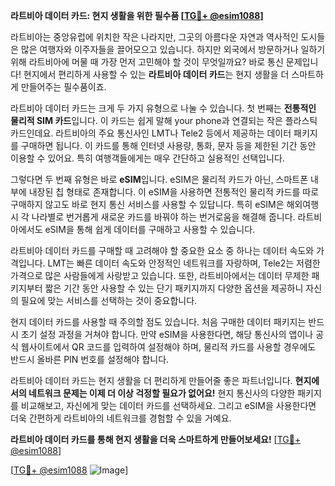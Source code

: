 **라트비아 데이터 카드: 현지 생활을 위한 필수품 [[TG💪+ @esim1088](https://t.me/s/esim1088)]**

라트비아는 중앙유럽에 위치한 작은 나라지만, 그곳의 아름다운 자연과 역사적인 도시들은 많은 여행자와 이주자들을 끌어모으고 있습니다. 하지만 외국에서 방문하거나 일하기 위해 라트비아에 머물 때 가장 먼저 고민해야 할 것이 무엇일까요? 바로 통신 문제입니다! 현지에서 편리하게 사용할 수 있는 **라트비아 데이터 카드**는 현지 생활을 더 스마트하게 만들어주는 필수품이죠.

라트비아 데이터 카드는 크게 두 가지 유형으로 나눌 수 있습니다. 첫 번째는 **전통적인 물리적 SIM 카드**입니다. 이 카드는 쉽게 말해 your phone과 연결되는 작은 플라스틱 카드인데요. 라트비아의 주요 통신사인 LMT나 Tele2 등에서 제공하는 데이터 패키지를 구매하면 됩니다. 이 카드를 통해 인터넷 사용량, 통화, 문자 등을 제한된 기간 동안 이용할 수 있어요. 특히 여행객들에게는 매우 간단하고 실용적인 선택입니다.

그렇다면 두 번째 유형은 바로 **eSIM**입니다. eSIM은 물리적 카드가 아닌, 스마트폰 내부에 내장된 칩 형태로 존재합니다. 이 eSIM을 사용하면 전통적인 물리적 카드를 따로 구매하지 않고도 바로 현지 통신 서비스를 사용할 수 있답니다. 특히 eSIM은 해외여행 시 각 나라별로 번거롭게 새로운 카드를 바꿔야 하는 번거로움을 해결해 줍니다. 라트비아에서도 eSIM을 통해 쉽게 데이터를 구매하고 사용할 수 있습니다.

라트비아 데이터 카드를 구매할 때 고려해야 할 중요한 요소 중 하나는 데이터 속도와 가격입니다. LMT는 빠른 데이터 속도와 안정적인 네트워크를 자랑하며, Tele2는 저렴한 가격으로 많은 사람들에게 사랑받고 있습니다. 또한, 라트비아에서는 데이터 무제한 패키지부터 짧은 기간 동안 사용할 수 있는 단기 패키지까지 다양한 옵션을 제공하니 자신의 필요에 맞는 서비스를 선택하는 것이 중요합니다.

현지 데이터 카드를 사용할 때 주의할 점도 있습니다. 처음 구매한 데이터 패키지는 반드시 초기 설정 과정을 거쳐야 합니다. 만약 eSIM을 사용한다면, 해당 통신사의 앱이나 공식 웹사이트에서 QR 코드를 입력하여 설정해야 하며, 물리적 카드를 사용할 경우에도 반드시 올바른 PIN 번호를 설정해야 합니다.

라트비아 데이터 카드는 현지 생활을 더 편리하게 만들어줄 좋은 파트너입니다. **현지에서의 네트워크 문제는 이제 더 이상 걱정할 필요가 없어요!** 현지 통신사의 다양한 패키지를 비교해보고, 자신에게 맞는 데이터 카드를 선택하세요. 그리고 eSIM을 사용한다면 더욱 간편하게 라트비아의 네트워크를 경험할 수 있을 거예요.

**라트비아 데이터 카드를 통해 현지 생활을 더욱 스마트하게 만들어보세요!** [[TG💪+ @esim1088](https://t.me/s/esim1088)]

[[TG💪+ @esim1088](https://t.me/s/esim1088) ![Image](https://i.postimg.cc/Y0z9fWf4/image.png)]